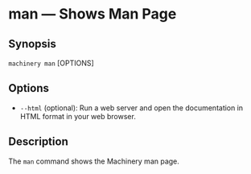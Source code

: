 # man — Shows Man Page

## Synopsis

  `machinery man` [OPTIONS]

## Options

  * `--html` (optional):
    Run a web server and open the documentation in HTML format in your web browser.

## Description

The `man` command shows the Machinery man page.
